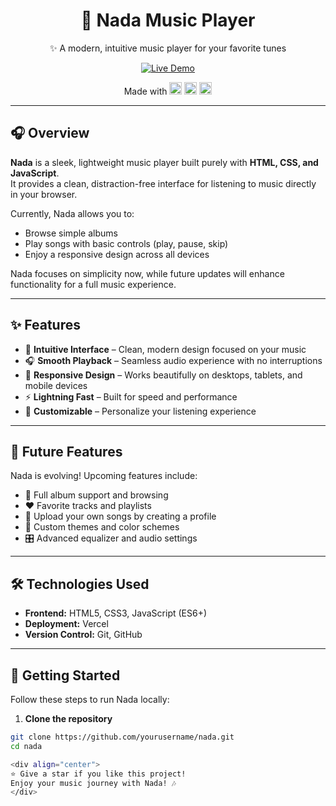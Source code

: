 <div align="center">

# 🎵 Nada Music Player

✨ A modern, intuitive music player for your favorite tunes

[![Live Demo](https://img.shields.io/badge/Live%20Demo-Visit%20Now-black?style=for-the-badge&logo=spotify)](https://nadauniverse.vercel.app/)

<div style="margin: 10px 0;">
Made with  
<img src="https://img.icons8.com/color/24/000000/html-5--v1.png" alt="HTML5" width="20"/>  
<img src="https://img.icons8.com/color/24/000000/css3.png" alt="CSS3" width="20"/>  
<img src="https://img.icons8.com/color/24/000000/javascript--v1.png" alt="JavaScript" width="20"/>
</div>

</div>

---

## 🎧 Overview

**Nada** is a sleek, lightweight music player built purely with **HTML, CSS, and JavaScript**.  
It provides a clean, distraction-free interface for listening to music directly in your browser.  

Currently, Nada allows you to:  
- Browse simple albums  
- Play songs with basic controls (play, pause, skip)  
- Enjoy a responsive design across all devices  

Nada focuses on simplicity now, while future updates will enhance functionality for a full music experience.

---

## ✨ Features

- 🎼 **Intuitive Interface** – Clean, modern design focused on your music  
- 🎧 **Smooth Playback** – Seamless audio experience with no interruptions  
- 📱 **Responsive Design** – Works beautifully on desktops, tablets, and mobile devices  
- ⚡ **Lightning Fast** – Built for speed and performance  
- 🎨 **Customizable** – Personalize your listening experience  

---

## 🔮 Future Features

Nada is evolving! Upcoming features include:  

- 🎵 Full album support and browsing  
- ❤️ Favorite tracks and playlists  
- 📁 Upload your own songs by creating a profile  
- 🎨 Custom themes and color schemes  
- 🎛️ Advanced equalizer and audio settings  

---

## 🛠️ Technologies Used

- **Frontend:** HTML5, CSS3, JavaScript (ES6+)  
- **Deployment:** Vercel  
- **Version Control:** Git, GitHub  

---

## 🚀 Getting Started

Follow these steps to run Nada locally:

1. **Clone the repository**  
```bash
git clone https://github.com/yourusername/nada.git
cd nada

<div align="center">
⭐️ Give a star if you like this project!  
Enjoy your music journey with Nada! 🎶
</div>
```
